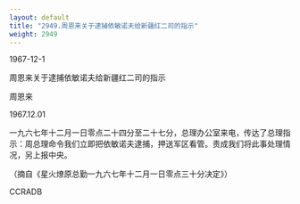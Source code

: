 ```yaml
---
layout: default
title: "2949.周恩来关于逮捕依敏诺夫给新疆红二司的指示"
weight: 2949
---
```


1967-12-1

周恩来关于逮捕依敏诺夫给新疆红二司的指示

周恩来

1967.12.01

一九六七年十二月一日零点二十四分至二十七分，总理办公室来电，传达了总理指示：周总理命令我们立即把依敏诺夫逮捕，押送军区看管。责成我们将此事处理情况，另上报中央。

（摘自《星火燎原总勤一九六七年十二月一日零点三十分决定》）

CCRADB

